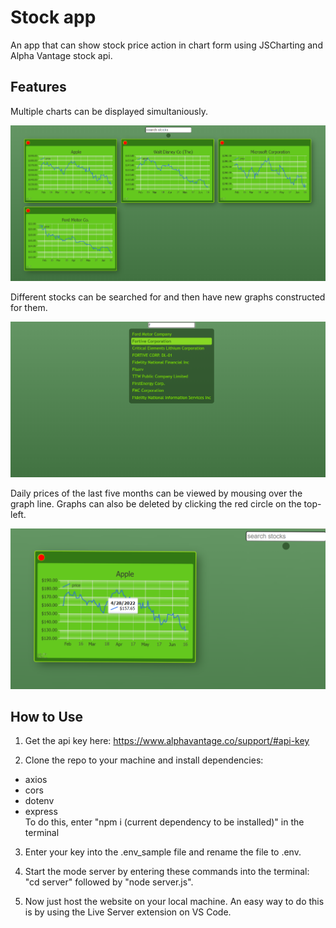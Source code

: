 # Stock app

An app that can show stock price action in chart form using JSCharting and Alpha Vantage stock api.

## Features

Multiple charts can be displayed simultaniously.

![Features](/images/Screenshot37.png)

Different stocks can be searched for and then have new graphs constructed for them.

![Features](/images/Screenshot39.png)

Daily prices of the last five months can be viewed by mousing over the graph line. Graphs can also be deleted by clicking the red circle on the top-left.

![Features](/images/Screenshot38.png)

## How to Use

1. Get the api key here: https://www.alphavantage.co/support/#api-key

2. Clone the repo to your machine and install dependencies:

- axios
- cors
- dotenv
- express  
  To do this, enter "npm i (current dependency to be installed)" in the terminal

3. Enter your key into the .env_sample file and rename the file to .env.

4. Start the mode server by entering these commands into the terminal:
   "cd server" followed by "node server.js".

5. Now just host the website on your local machine. An easy way to do this is by using the Live Server extension on VS Code.
